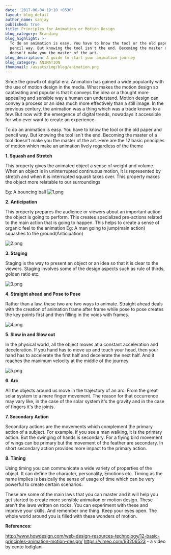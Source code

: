 ```yaml
---
date: '2017-06-04 19:10 +0530'
layout: blog_detail
author_name: sanjay
published: true
title: Principles for Animation or Motion Design
blog_category: Branding
blog_highlight: >-
  To do an animation is easy. You have to know the tool or the old paper and
  pencil way. But knowing the tool isn't the end. Becoming the master of a tool
  doesn't make you the master of the art.
blog_description: A guide to start your animation journey
blog_category: ANIMATION
thumbnail: /assets/img/blog/animation.png
---
```

Since the growth of digital era, Animation has gained a wide popularity with the use of motion design in the media. What makes the motion design so captivating and popular is that it conveys the idea or a thought more appealing and sensible way a human can understand. Motion design can convey a process or an idea much more effectively than a still image. In the previous century, the animation was a thing which was a trade known to a few. But now with the emergence of digital trends, nowadays it accessible for who ever want to create an experience.

To do an animation is easy. You have to know the tool or the old paper and pencil way. But knowing the tool isn't the end. Becoming the master of a tool doesn't make you the master of the art. Here are the 12 basic principles of motion which make an animation lively regardless of the theme


**1. Squash and Stretch**

This property gives the animated object a sense of weight and volume. When an object is in uninterrupted continuous motion, it is represented by stretch and when it is interrupted squash takes over. This property makes the object more relatable to our surroundings

Eg: A bouncing ball
![1.png]({{site.baseurl}}/assets/img/blog/1.png)



**2. Anticipation**

This property prepares the audience or viewers about an important action the object is going to perform. This creates specialized pre-actions related to the main action that is going to happen.
This helps to create a sense of organic feel to the animation
Eg: A man going to jump(main action) squashes to the ground(Anticipation)

![2.png]({{site.baseurl}}/assets/img/blog/2.png)


**3. Staging**

Staging is the way to present an object or an idea so that it is clear to the viewers. Staging involves some of the design aspects such as rule of thirds, golden ratio etc.


![3.png]({{site.baseurl}}/assets/img/blog/3.png)


**4. Straight ahead and Pose to Pose**

Rather than a law, these two are two ways to animate. Straight ahead deals with the creation of animation frame after frame while pose to pose creates the key points first and then filling in the voids with frames.

![4.png]({{site.baseurl}}/assets/img/blog/4.png)




**5. Slow in and Slow out**

In the physical world, all the object moves at a constant acceleration and deceleration. If you hand has to move up and touch your head, then your hand has to accelerate the first half and decelerate the next half. And it reaches the maximum velocity at the middle of the journey.

![5.png]({{site.baseurl}}/assets/img/blog/5.png)


**6. Arc**

All the objects around us move in the trajectory of an arc. From the great solar system to a mere finger movement. The reason for that occurrence may vary like, in the case of the solar system it's the gravity and in the case of fingers it's the joints.




**7. Secondary Action**

Secondary actions are the movements which complement the primary action of a subject. For example, if you see a man walking, it is the primary action. But the swinging of hands is secondary. For a flying bird movement of wings can be primary but the movement of the feather are secondary. In short secondary action provides more impact to the primary action.


**8. Timing**

Using timing you can communicate a wide variety of properties of the object. It can define the character, personality, Emotions etc. Timing as the name implies is basically the sense of usage of time which can be very powerful to create certain scenarios.

These are some of the main laws that you can master and it will help you get started to create more sensible animation or motion design. These aren't the laws written on rocks. You can experiment with these and improve your skills.  And remember one thing. Keep your eyes open. The whole world around you is filled with these wonders of motion.



**References:**

http://www.howdesign.com/web-design-resources-technology/12-basic-principles-animation-motion-design/
https://vimeo.com/93206523  - a video by cento lodlglani
